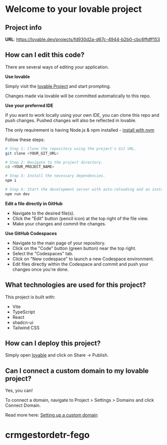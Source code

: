 # Welcome to your lovable project

## Project info

**URL**: https://lovable.dev/projects/fd930d2a-d67c-4944-b2b0-cbc6ffdff153

## How can I edit this code?

There are several ways of editing your application.

**Use lovable**

Simply visit the [lovable Project](https://lovable.dev/projects/fd930d2a-d67c-4944-b2b0-cbc6ffdff153) and start prompting.

Changes made via lovable will be committed automatically to this repo.

**Use your preferred IDE**

If you want to work locally using your own IDE, you can clone this repo and push changes. Pushed changes will also be reflected in lovable.

The only requirement is having Node.js & npm installed - [install with nvm](https://github.com/nvm-sh/nvm#installing-and-updating)

Follow these steps:

```sh
# Step 1: Clone the repository using the project's Git URL.
git clone <YOUR_GIT_URL>

# Step 2: Navigate to the project directory.
cd <YOUR_PROJECT_NAME>

# Step 3: Install the necessary dependencies.
npm i

# Step 4: Start the development server with auto-reloading and an instant preview.
npm run dev
```

**Edit a file directly in GitHub**

- Navigate to the desired file(s).
- Click the "Edit" button (pencil icon) at the top right of the file view.
- Make your changes and commit the changes.

**Use GitHub Codespaces**

- Navigate to the main page of your repository.
- Click on the "Code" button (green button) near the top right.
- Select the "Codespaces" tab.
- Click on "New codespace" to launch a new Codespace environment.
- Edit files directly within the Codespace and commit and push your changes once you're done.

## What technologies are used for this project?

This project is built with:

- Vite
- TypeScript
- React
- shadcn-ui
- Tailwind CSS

## How can I deploy this project?

Simply open [lovable](https://lovable.dev/projects/fd930d2a-d67c-4944-b2b0-cbc6ffdff153) and click on Share -> Publish.

## Can I connect a custom domain to my lovable project?

Yes, you can!

To connect a domain, navigate to Project > Settings > Domains and click Connect Domain.

Read more here: [Setting up a custom domain](https://docs.lovable.dev/tips-tricks/custom-domain#step-by-step-guide)
# crmgestordetr-fego
